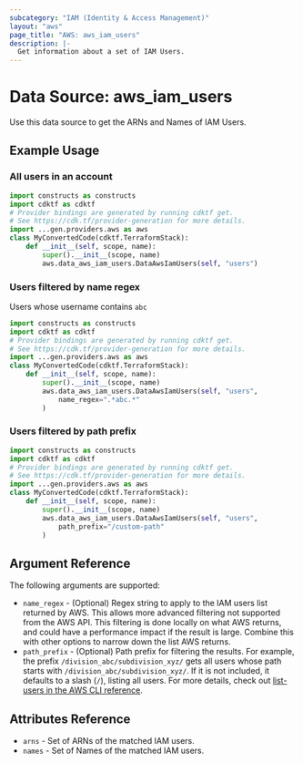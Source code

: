 ```yaml
---
subcategory: "IAM (Identity & Access Management)"
layout: "aws"
page_title: "AWS: aws_iam_users"
description: |-
  Get information about a set of IAM Users.
---
```


# Data Source: aws_iam_users

Use this data source to get the ARNs and Names of IAM Users.

## Example Usage

### All users in an account

```python
import constructs as constructs
import cdktf as cdktf
# Provider bindings are generated by running cdktf get.
# See https://cdk.tf/provider-generation for more details.
import ...gen.providers.aws as aws
class MyConvertedCode(cdktf.TerraformStack):
    def __init__(self, scope, name):
        super().__init__(scope, name)
        aws.data_aws_iam_users.DataAwsIamUsers(self, "users")
```

### Users filtered by name regex

Users whose username contains `abc`

```python
import constructs as constructs
import cdktf as cdktf
# Provider bindings are generated by running cdktf get.
# See https://cdk.tf/provider-generation for more details.
import ...gen.providers.aws as aws
class MyConvertedCode(cdktf.TerraformStack):
    def __init__(self, scope, name):
        super().__init__(scope, name)
        aws.data_aws_iam_users.DataAwsIamUsers(self, "users",
            name_regex=".*abc.*"
        )
```

### Users filtered by path prefix

```python
import constructs as constructs
import cdktf as cdktf
# Provider bindings are generated by running cdktf get.
# See https://cdk.tf/provider-generation for more details.
import ...gen.providers.aws as aws
class MyConvertedCode(cdktf.TerraformStack):
    def __init__(self, scope, name):
        super().__init__(scope, name)
        aws.data_aws_iam_users.DataAwsIamUsers(self, "users",
            path_prefix="/custom-path"
        )
```

## Argument Reference

The following arguments are supported:

* `name_regex` - (Optional) Regex string to apply to the IAM users list returned by AWS. This allows more advanced filtering not supported from the AWS API. This filtering is done locally on what AWS returns, and could have a performance impact if the result is large. Combine this with other options to narrow down the list AWS returns.
* `path_prefix` - (Optional) Path prefix for filtering the results. For example, the prefix `/division_abc/subdivision_xyz/` gets all users whose path starts with `/division_abc/subdivision_xyz/`. If it is not included, it defaults to a slash (`/`), listing all users. For more details, check out [list-users in the AWS CLI reference][1].

## Attributes Reference

* `arns` - Set of ARNs of the matched IAM users.
* `names` - Set of Names of the matched IAM users.

[1]: https://awscli.amazonaws.com/v2/documentation/api/latest/reference/iam/list-users.html

<!-- cache-key: cdktf-0.17.0-pre.15 input-328ffe90920e0ab52467c2e9b1226a607b5a935022800af8db1d1c0e7917aed3 -->